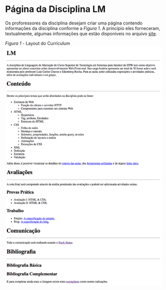# Página da Disciplina LM

Os proforessores da disciplina desejam criar uma página contendo informações da disciplina conforme a *Figura 1*. A princípio eles forneceram, textualmente, algumas informações que estão disponíveis no arquivo [site](site.zip).

*Figura 1* - Layout do Currículum
![Layout Curriculum](screen.png)

